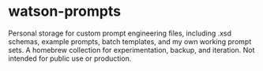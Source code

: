 # watson-prompts
Personal storage for custom prompt engineering files, including .xsd schemas, example prompts, batch templates, and my own working prompt sets. A homebrew collection for experimentation, backup, and iteration. Not intended for public use or production.
